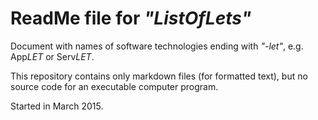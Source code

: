 # ReadMe file for *"ListOfLets"*

Document with names of software technologies ending with *"-let"*, e.g. App*LET* or Serv*LET*.

This repository contains only markdown files (for formatted text), but no source code for an executable computer program.

Started in March 2015.


